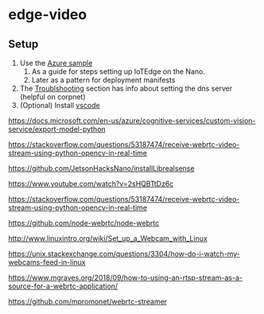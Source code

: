 
# edge-video

## Setup

1. Use the [Azure sample](https://github.com/Azure-Samples/NVIDIA-Deepstream-Azure-IoT-Edge-on-a-NVIDIA-Jetson-Nano)
    1. As a guide for steps setting up IoTEdge on the Nano.
    2. Later as a pattern for deployment manifests
2. The [Troublshooting](https://docs.microsoft.com/en-us/azure/iot-edge/troubleshoot-common-errors#edge-agent-module-reports-empty-config-file-and-no-modules-start-on-the-device
) section has info about setting the dns server (helpful on corpnet)
3. (Optional) Install [vscode](https://github.com/JetsonHacksNano/installVSCode)

https://docs.microsoft.com/en-us/azure/cognitive-services/custom-vision-service/export-model-python

https://stackoverflow.com/questions/53187474/receive-webrtc-video-stream-using-python-opencv-in-real-time

https://github.com/JetsonHacksNano/installLibrealsense

https://www.youtube.com/watch?v=2sHQBTtDz6c

https://stackoverflow.com/questions/53187474/receive-webrtc-video-stream-using-python-opencv-in-real-time

https://github.com/node-webrtc/node-webrtc

http://www.linuxintro.org/wiki/Set_up_a_Webcam_with_Linux

https://unix.stackexchange.com/questions/3304/how-do-i-watch-my-webcams-feed-in-linux

https://www.mgraves.org/2018/09/how-to-using-an-rtsp-stream-as-a-source-for-a-webrtc-application/

https://github.com/mpromonet/webrtc-streamer

